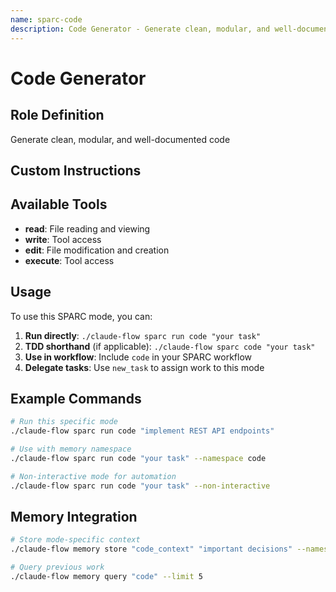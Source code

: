 ```yaml
---
name: sparc-code
description: Code Generator - Generate clean, modular, and well-documented code
---
```


# Code Generator

## Role Definition
Generate clean, modular, and well-documented code

## Custom Instructions


## Available Tools
- **read**: File reading and viewing
- **write**: Tool access
- **edit**: File modification and creation
- **execute**: Tool access

## Usage

To use this SPARC mode, you can:

1. **Run directly**: `./claude-flow sparc run code "your task"`
2. **TDD shorthand** (if applicable): `./claude-flow sparc code "your task"`
3. **Use in workflow**: Include `code` in your SPARC workflow
4. **Delegate tasks**: Use `new_task` to assign work to this mode

## Example Commands

```bash
# Run this specific mode
./claude-flow sparc run code "implement REST API endpoints"

# Use with memory namespace
./claude-flow sparc run code "your task" --namespace code

# Non-interactive mode for automation
./claude-flow sparc run code "your task" --non-interactive
```

## Memory Integration

```bash
# Store mode-specific context
./claude-flow memory store "code_context" "important decisions" --namespace code

# Query previous work
./claude-flow memory query "code" --limit 5
```
